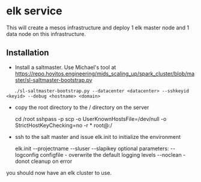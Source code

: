 # elk service

This will create a mesos infrastructure and deploy 1 elk master node and 1 data node on this infrastructure.

## Installation

* Install a saltmaster. Use Michael's tool at https://repo.hovitos.engineering/mids_scaling_up/spark_cluster/blob/master/sl-saltmaster-bootstrap.py

```
   ./sl-saltmaster-bootstrap.py --datacenter <datacenter> --sshkeyid <keyid> --debug <hostname> <domain>
```

* copy the root directory to the / directory on the server

   cd <git-root>/root
   sshpass -p <password> scp -o UserKnownHostsFile=/dev/null -o StrictHostKeyChecking=no -r * root@<salt-master-ip>:/

* ssh to the salt master and issue elk.init to initialize the environment

   elk.init --projectname <aName> --sluser <softlayer-userid> --slapikey <api-key> 
   optional parameters:
      --logconfig configfile - overwrite the default logging levels
      --noclean - donot cleanup on error

you should now have an elk cluster to use.
